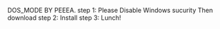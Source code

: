  DOS_MODE BY PEEEA.
 step 1:
 Please Disable Windows sucurity
 Then download
  step 2:
  Install
   step 3:
   Lunch!
